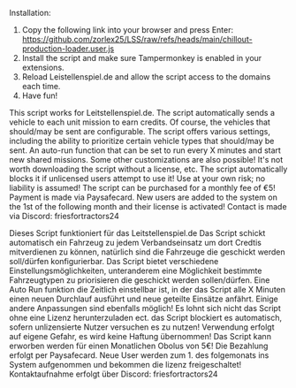 Installation:
1. Copy the following link into your browser and press Enter: https://github.com/zorlex25/LSS/raw/refs/heads/main/chillout-production-loader.user.js
2. Install the script and make sure Tampermonkey is enabled in your extensions.
3. Reload Leistellenspiel.de and allow the script access to the domains each time.
4. Have fun!


This script works for Leitstellenspiel.de.
The script automatically sends a vehicle to each unit mission to earn credits. Of course, the vehicles that should/may be sent are configurable.
The script offers various settings, including the ability to prioritize certain vehicle types that should/may be sent. An auto-run function that can be set to run every X minutes and start new shared missions. Some other customizations are also possible!
It's not worth downloading the script without a license, etc. The script automatically blocks it if unlicensed users attempt to use it!
Use at your own risk; no liability is assumed!
The script can be purchased for a monthly fee of €5! Payment is made via Paysafecard. New users are added to the system on the 1st of the following month and their license is activated!
Contact is made via Discord: friesfortractors24

Dieses Script funktioniert für das Leitstellenspiel.de
Das Script schickt automatisch ein Fahrzeug zu jedem Verbandseinsatz um dort Credtis mitverdienen zu können, natürlich sind die Fahrzeuge die geschickt werden soll/dürfen konfigurierbar. 
Das Script bietet verschiedene Einstellungsmöglichkeiten, unteranderem eine Möglichkeit bestimmte Fahrzeugtypen zu priorisieren die geschickt werden sollen/dürfen. Eine Auto Run funktion die Zeitlich einstellbar ist, in der das Script alle X Minuten einen neuen Durchlauf ausführt und neue geteilte Einsätze anfährt. Einige andere Anpassungen sind ebenfalls möglich!
Es lohnt sich nicht das Script ohne eine Lizenz herunterzuladen ect. das Script blockiert es automatisch, sofern unlizensierte Nutzer versuchen es zu nutzen!
Verwendung erfolgt auf eigene Gefahr, es wird keine Haftung übernommen!
Das Script kann erworben werden für einen Monatlichen Obolus von 5€! Die Bezahlung erfolgt per Paysafecard. Neue User werden zum 1. des folgemonats ins System aufgenommen und bekommen die lizenz freigeschaltet!
Kontaktaufnahme erfolgt über Discord: friesfortractors24
